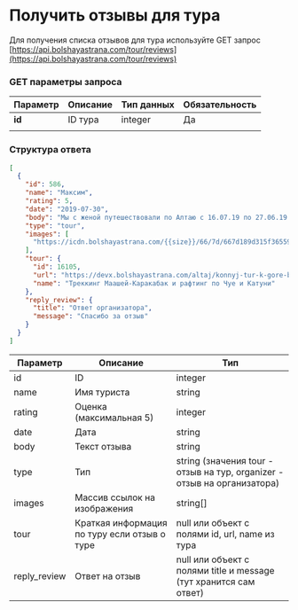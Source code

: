 # Получить отзывы для тура

Для получения списка отзывов для тура используйте GET
запрос  [https://api.bolshayastrana.com/tour/reviews](https://api.bolshayastrana.com/tour/reviews)

### GET параметры запроса

| Параметр | Описание | Тип данных | Обязательность |
|----------|----------|------------|----------------|
| **id**   | ID тура  | integer    | Да             |
|          |          |            |                |

### Структура ответа

```json
[
  {
    "id": 586,
    "name": "Максим",
    "rating": 5,
    "date": "2019-07-30",
    "body": "Мы с женой путешествовали по Алтаю с 16.07.19 по 27.06.19. Только вернулись домой...",
    "type": "tour",
    "images": [
      "https://icdn.bolshayastrana.com/{{size}}/66/7d/667d189d315f365593f433789299a968.jpeg"
    ],
    "tour": {
      "id": 16105,
      "url": "https://devx.bolshayastrana.com/altaj/konnyj-tur-k-gore-beluha-i-rafting-po-vsej-katuni-1-16105",
      "name": "Треккинг Маашей-Каракабак и рафтинг по Чуе и Катуни"
    },
    "reply_review": {
      "title": "Ответ организатора",
      "message": "Спасибо за отзыв"
    }
  }
]
```

| Параметр     | Описание                                     | Тип                                                                      |
|--------------|----------------------------------------------|--------------------------------------------------------------------------|
| id           | ID                                           | integer                                                                  |
| name         | Имя туриста                                  | string                                                                   |
| rating       | Оценка (максимальная 5)                      | integer                                                                  |
| date         | Дата                                         | string                                                                   |
| body         | Текст отзыва                                 | string                                                                   |
| type         | Тип                                          | string (значения tour - отзыв на тур, organizer - отзыв на организатора) |
| images       | Массив ссылок на изображения                 | string[]                                                                 |
| tour         | Краткая информация по туру если отзыв о туре | null или объект с полями id, url, name из тура                           |
| reply_review | Ответ на отзыв                               | null или объект с полями title и message (тут хранится сам ответ)        |